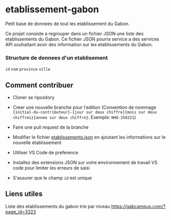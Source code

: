 # etablissement-gabon
Petit base de donnees de tout les etablissement du Gabon.

Ce projet consiste a regrouper dans un fichier JSON une liste des etablissements du Gabon. Ce fichier JSON pourra service a des services API souhaitant avoir des information sur les etablissements du Gabon.

### Structure de donnees d'un etablisement

`id`
`nom`
`province`
`ville`

## Comment contribuer

- Cloner se ripository
- Creer une nouvelle branche pour l'edition (Convention de nommage `{initial-du-contributeur}-{jour sur deux chiffre}{mois sur deux chiffres}{annee sur deux chiffre}`. Exemple: `NHO-250221`)
- Faire une pull request de la branche

- Modifier le fichier [etablissements.json](https://github.com/singdev/etablissement-gabon/edit/main/etablissements.json) en ajoutant les informations sur le nouvelle etablissement
- Utiliser VS Code de preference
- Installez des extensions JSON sur votre environnement de travail VS code pour limiter les erreurs de saisi
- S'assurer que le champ `id` est unique


## Liens utiles

Liste des etablissements du gabon trie par niveau
https://gabcampus.com/?page_id=3323
